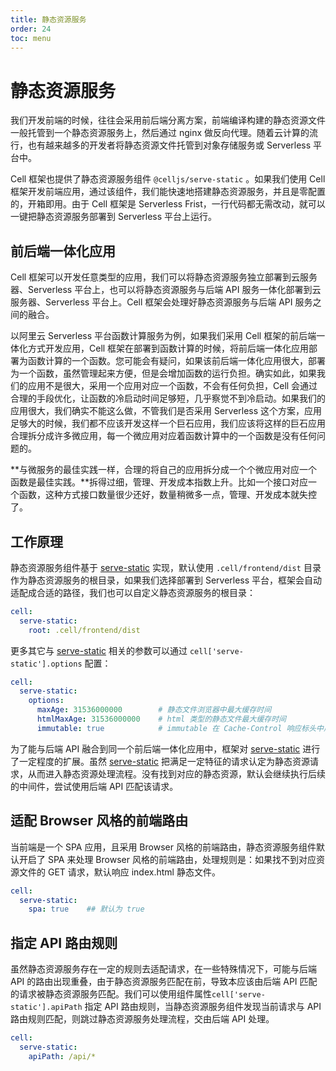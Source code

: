 ```yaml
---
title: 静态资源服务
order: 24
toc: menu
---
```


# 静态资源服务

我们开发前端的时候，往往会采用前后端分离方案，前端编译构建的静态资源文件一般托管到一个静态资源服务上，然后通过 nginx 做反向代理。随着云计算的流行，也有越来越多的开发者将静态资源文件托管到对象存储服务或 Serverless 平台中。


Cell 框架也提供了静态资源服务组件 `@celljs/serve-static` 。如果我们使用 Cell 框架开发前端应用，通过该组件，我们能快速地搭建静态资源服务，并且是零配置的，开箱即用。由于 Cell 框架是 Serverless Frist，一行代码都无需改动，就可以一键把静态资源服务部署到 Serverless 平台上运行。


## 前后端一体化应用


Cell 框架可以开发任意类型的应用，我们可以将静态资源服务独立部署到云服务器、Serverless 平台上，也可以将静态资源服务与后端 API 服务一体化部署到云服务器、Serverless 平台上。Cell 框架会处理好静态资源服务与后端 API 服务之间的融合。


以阿里云 Serverless 平台函数计算服务为例，如果我们采用 Cell 框架的前后端一体化方式开发应用，Cell 框架在部署到函数计算的时候，将前后端一体化应用部署为函数计算的一个函数。您可能会有疑问，如果该前后端一体化应用很大，部署为一个函数，虽然管理起来方便，但是会增加函数的运行负担。确实如此，如果我们的应用不是很大，采用一个应用对应一个函数，不会有任何负担，Cell 会通过合理的手段优化，让函数的冷启动时间足够短，几乎察觉不到冷启动。如果我们的应用很大，我们确实不能这么做，不管我们是否采用 Serverless 这个方案，应用足够大的时候，我们都不应该开发这样一个巨石应用，我们应该将这样的巨石应用合理拆分成许多微应用，每一个微应用对应着函数计算中的一个函数是没有任何问题的。


**与微服务的最佳实践一样，合理的将自己的应用拆分成一个个微应用对应一个函数是最佳实践。**拆得过细，管理、开发成本指数上升。比如一个接口对应一个函数，这种方式接口数量很少还好，数量稍微多一点，管理、开发成本就失控了。


## 工作原理


静态资源服务组件基于 [serve-static](https://www.npmjs.com/package/serve-static) 实现，默认使用 `.cell/frontend/dist` 目录作为静态资源服务的根目录，如果我们选择部署到 Serverless 平台，框架会自动适配成合适的路径，我们也可以自定义静态资源服务的根目录：
```yaml
cell: 
  serve-static: 
    root: .cell/frontend/dist
```
更多其它与 [serve-static](https://www.npmjs.com/package/serve-static) 相关的参数可以通过 `cell['serve-static'].options` 配置：


```yaml
cell: 
  serve-static: 
    options:
      maxAge: 31536000000        # 静态文件浏览器中最大缓存时间
      htmlMaxAge: 31536000000    # html 类型的静态文件最大缓存时间
      immutable: true            # immutable 在 Cache-Control 响应标头中启用或禁用指令

```


为了能与后端 API 融合到同一个前后端一体化应用中，框架对 [serve-static](https://www.npmjs.com/package/serve-static) 进行了一定程度的扩展。虽然 [serve-static](https://www.npmjs.com/package/serve-static) 把满足一定特征的请求认定为静态资源请求，从而进入静态资源处理流程。没有找到对应的静态资源，默认会继续执行后续的中间件，尝试使用后端 API 匹配该请求。


## 适配 Browser 风格的前端路由


当前端是一个 SPA 应用，且采用 Browser 风格的前端路由，静态资源服务组件默认开启了 SPA 来处理 Browser 风格的前端路由，处理规则是：如果找不到对应资源文件的 GET 请求，默认响应 index.html 静态文件。

```yaml
cell: 
  serve-static: 
    spa: true    ## 默认为 true
```


## 指定 API 路由规则


虽然静态资源服务存在一定的规则去适配请求，在一些特殊情况下，可能与后端 API 的路由出现重叠，由于静态资源服务匹配在前，导致本应该由后端 API 匹配的请求被静态资源服务匹配。我们可以使用组件属性`cell['serve-static'].apiPath` 指定 API 路由规则，当静态资源服务组件发现当前请求与 API 路由规则匹配，则跳过静态资源服务处理流程，交由后端 API 处理。

```yaml
cell: 
  serve-static: 
    apiPath: /api/*
```
